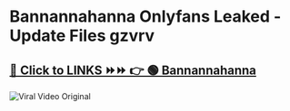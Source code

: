 
 # Bannannahanna Onlyfans Leaked - Update Files gzvrv

## <h2><a href="https://clipsfans.com/Bannannahanna&ref=git">🔗 Click to LINKS ⏩⏩ 👉 🟢 Bannannahanna </a></h2>

<a href="https://clipsfans.com/Bannannahanna&ref=git" rel="nofollow" data-target="animated-image.originalLink"><img src="https://i.ibb.co.com/xMMVF88/686577567.gif" alt="Viral Video Original" style="max-width: 100%; display: inline-block;" data-target="animated-image.originalImage"></a>

